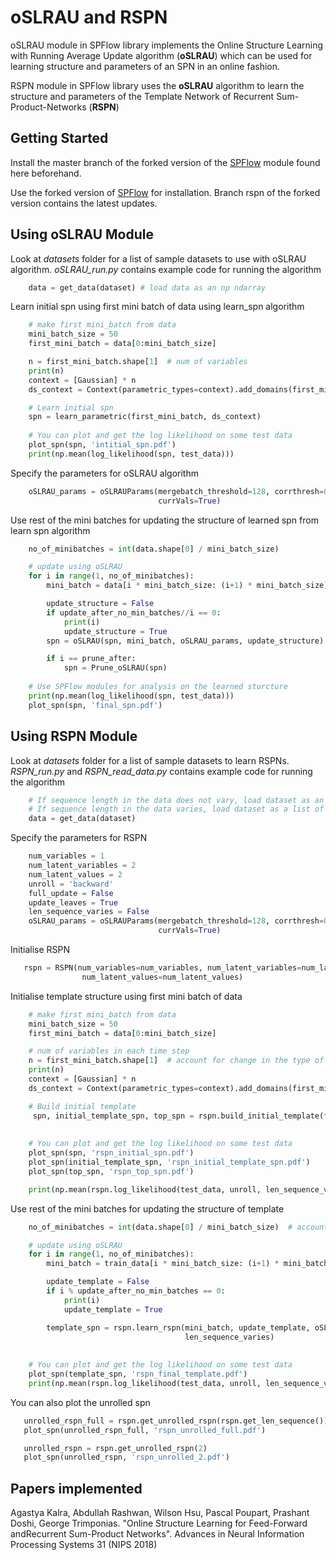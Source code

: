 # oSLRAU and RSPN

oSLRAU module in SPFlow library implements the Online Structure Learning with Running Average Update algorithm (**oSLRAU**) 
which can be used for learning structure and parameters of an SPN in an online fashion.

RSPN module in SPFlow library uses the **oSLRAU** algorithm to learn the structure and parameters of the Template Network
of Recurrent Sum-Product-Networks (**RSPN**)  

## Getting Started

Install the master branch of the forked version of the [SPFlow](https://github.com/Dariyan-Khan/SPFlow) module found here beforehand.

Use the forked version of [SPFlow](https://github.com/c0derzer0/SPFlow) for installation. Branch rspn of the forked version contains the latest updates.

## Using oSLRAU Module

Look at *datasets* folder for a list of sample datasets to use with oSLRAU algorithm. 
*oSLRAU_run.py* contains example code for running the algorithm
```python
    data = get_data(dataset) # load data as an np ndarray
 ```
Learn initial spn using first mini batch of data using learn_spn algorithm
```python
    # make first mini_batch from data
    mini_batch_size = 50
    first_mini_batch = data[0:mini_batch_size]

    n = first_mini_batch.shape[1]  # num of variables 
    print(n)
    context = [Gaussian] * n
    ds_context = Context(parametric_types=context).add_domains(first_mini_batch)

    # Learn initial spn 
    spn = learn_parametric(first_mini_batch, ds_context)
    
    # You can plot and get the log likelihood on some test data
    plot_spn(spn, 'intitial_spn.pdf')
    print(np.mean(log_likelihood(spn, test_data)))
```
Specify the parameters for oSLRAU algorithm
```python
    oSLRAU_params = oSLRAUParams(mergebatch_threshold=128, corrthresh=0.1, mvmaxscope=1, equalweight=True,
                                 currVals=True)
```                                
Use rest of the mini batches for updating the structure of learned spn from learn spn algorithm
```python
    no_of_minibatches = int(data.shape[0] / mini_batch_size)

    # update using oSLRAU
    for i in range(1, no_of_minibatches):
        mini_batch = data[i * mini_batch_size: (i+1) * mini_batch_size]

        update_structure = False
        if update_after_no_min_batches//i == 0:
            print(i)
            update_structure = True
        spn = oSLRAU(spn, mini_batch, oSLRAU_params, update_structure)

        if i == prune_after:
            spn = Prune_oSLRAU(spn)
            
    # Use SPFlow modules for analysis on the learned sturcture
    print(np.mean(log_likelihood(spn, test_data)))
    plot_spn(spn, 'final_spn.pdf')
```
## Using RSPN Module

Look at *datasets* folder for a list of sample datasets to learn RSPNs. 
*RSPN_run.py* and *RSPN_read_data.py* contains example code for running the algorithm
```python
    # If sequence length in the data does not vary, load dataset as an np ndarray
    # If sequence length in the data varies, load dataset as a list of ndarrays
    data = get_data(dataset) 
 ``` 
 Specify the parameters for RSPN
```python
    num_variables = 1
    num_latent_variables = 2
    num_latent_values = 2
    unroll = 'backward'
    full_update = False
    update_leaves = True
    len_sequence_varies = False
    oSLRAU_params = oSLRAUParams(mergebatch_threshold=128, corrthresh=0.1, mvmaxscope=1, equalweight=True,
                                 currVals=True)
```
Initialise RSPN 
```python
   rspn = RSPN(num_variables=num_variables, num_latent_variables=num_latent_variables,
                num_latent_values=num_latent_values)
```
Initialise template structure using first mini batch of data
```python
    # make first mini_batch from data
    mini_batch_size = 50
    first_mini_batch = data[0:mini_batch_size]

    # num of variables in each time step
    n = first_mini_batch.shape[1]  # account for change in the type of data, if length os sequence varies
    print(n)
    context = [Gaussian] * n
    ds_context = Context(parametric_types=context).add_domains(first_mini_batch[:, 0:num_variables]

    # Build initial template
     spn, initial_template_spn, top_spn = rspn.build_initial_template(first_mini_batch, ds_context,
                                                                       len_sequence_varies)
    
    # You can plot and get the log likelihood on some test data
    plot_spn(spn, 'rspn_initial_spn.pdf')
    plot_spn(initial_template_spn, 'rspn_initial_template_spn.pdf')
    plot_spn(top_spn, 'rspn_top_spn.pdf')

    print(np.mean(rspn.log_likelihood(test_data, unroll, len_sequence_varies=False)))
```                                
Use rest of the mini batches for updating the structure of template
```python
    no_of_minibatches = int(data.shape[0] / mini_batch_size)  # account for change in the type of data, if length os sequence varies

    # update using oSLRAU
    for i in range(1, no_of_minibatches):
        mini_batch = train_data[i * mini_batch_size: (i+1) * mini_batch_size]

        update_template = False
        if i % update_after_no_min_batches == 0:
            print(i)
            update_template = True

        template_spn = rspn.learn_rspn(mini_batch, update_template, oSLRAU_params, unroll, full_update, update_leaves,
                                       len_sequence_varies)
           
            
    # You can plot and get the log likelihood on some test data
    plot_spn(template_spn, 'rspn_final_template.pdf')
    print(np.mean(rspn.log_likelihood(test_data, unroll, len_sequence_varies)))

```
You can also plot the unrolled spn
```python
   unrolled_rspn_full = rspn.get_unrolled_rspn(rspn.get_len_sequence())
   plot_spn(unrolled_rspn_full, 'rspn_unrolled_full.pdf')

   unrolled_rspn = rspn.get_unrolled_rspn(2)
   plot_spn(unrolled_rspn, 'rspn_unrolled_2.pdf')
 ```
## Papers implemented
Agastya Kalra, Abdullah Rashwan, Wilson Hsu, Pascal Poupart, Prashant Doshi, George Trimponias. 
"Online Structure Learning for Feed-Forward andRecurrent Sum-Product Networks". 
Advances in Neural Information Processing Systems 31 (NIPS 2018)


    

